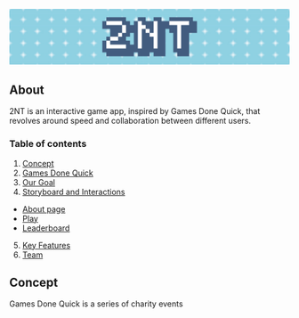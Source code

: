 ![header](readme/head.png)
## About
2NT is an interactive game app, inspired by Games Done Quick, that revolves around speed and collaboration between different users.

### Table of contents
1. [Concept](#concept)
2. [Games Done Quick](#games-done-quick)
3. [Our Goal](#our-goal)
4. [Storyboard and Interactions](#storyboard-and-interactions) <br>
* [About page](#about-page)<br>
* [Play](#play)<br>
* [Leaderboard](#leaderboard)<br>
5. [Key Features](#key-features)
6. [Team](#team)

## Concept
Games Done Quick is a series of charity events 
